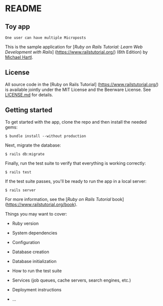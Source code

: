 # README

## Toy app
    One user can have multiple Microposts

This is the sample application for
[*Ruby on Rails Tutorial:
Learn Web Development with Rails*]
(https://www.railstutorial.org/)
(6th Edition)
by [Michael Hartl](https://www.michaelhartl.com/).
## License
All source code in the [Ruby on Rails Tutorial]
(https://www.railstutorial.org/)
is available jointly under the MIT License and the Beerware
License. See
[LICENSE.md](LICENSE.md) for details.

## Getting started
To get started with the app, clone the repo and then install
the needed gems:
```
$ bundle install --without production
```
Next, migrate the database:
```
$ rails db:migrate
```
Finally, run the test suite to verify that everything is
working correctly:
```
$ rails test
```
If the test suite passes, you'll be ready to run the app in a
local server:
```
$ rails server
```
For more information, see the
[*Ruby on Rails Tutorial* book]
(https://www.railstutorial.org/book).



Things you may want to cover:

* Ruby version

* System dependencies

* Configuration

* Database creation

* Database initialization

* How to run the test suite

* Services (job queues, cache servers, search engines, etc.)

* Deployment instructions

* ...
